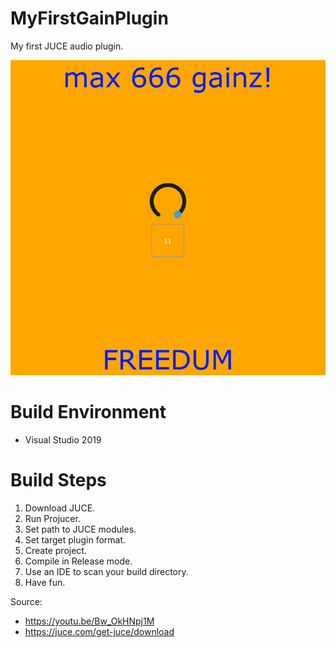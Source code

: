 # MyFirstGainPlugin
My first JUCE audio plugin. 

![The Meanest Plugin](res\reaper_azDnEEYsyt.png)

# Build Environment
* Visual Studio 2019

# Build Steps
1. Download JUCE.
2. Run Projucer.
3. Set path to JUCE modules.
4. Set target plugin format.
5. Create project.
6. Compile in Release mode.
7. Use an IDE to scan your build directory.
8. Have fun.

Source: 
* https://youtu.be/Bw_OkHNpj1M
* https://juce.com/get-juce/download